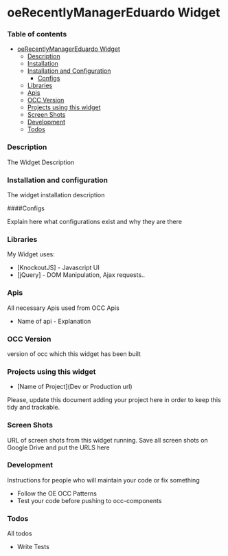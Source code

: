 # oeRecentlyManagerEduardo Widget

### Table of contents
- [oeRecentlyManagerEduardo Widget](#oeRecentlyManagerEduardo-widget)
    - [Description](#description)
    - [Installation](#installation)
    - [Installation and Configuration](#installation-and-configuration)
        - [Configs](#configs)
    - [Libraries](#libraries)
    - [Apis](#apis)
    - [OCC Version](#occ-version)
    - [Projects using this widget](#projects-using-this-widget)
    - [Screen Shots](#screen-shots)
    - [Development](#development)
    - [Todos](#todos)

### Description

The Widget Description

### Installation and configuration

The widget installation description

####Configs

Explain here what configurations exist and why they are there

### Libraries

My Widget uses:

* [KnockoutJS] - Javascript UI
* [jQuery] - DOM Manipulation, Ajax requests..

### Apis

All necessary Apis used from OCC Apis

* Name of api - Explanation

### OCC Version

version of occ which this widget has been built

### Projects using this widget

* [Name of Project](Dev or Production url) 

Please, update this document adding your project here in order to keep this tidy and trackable. 

### Screen Shots

URL of screen shots from this widget running. Save all screen shots on Google Drive and put the URLS here

### Development

Instructions for people who will maintain your code or fix something

* Follow the OE OCC Patterns
* Test your code before pushing to occ-components

### Todos

All todos

 - Write Tests
